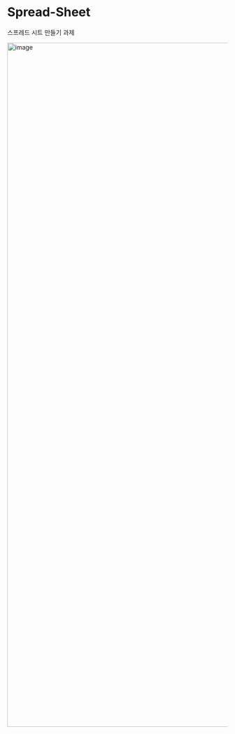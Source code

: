 # Spread-Sheet

스프레드 시트 만들기 과제


<img width="1566" alt="image" src="https://github.com/Ryan-Dia/Spead-Sheet/assets/76567238/2a248e50-9728-4d3a-ad05-f56f61080216">

